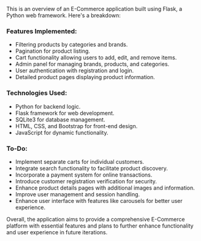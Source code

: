 This is an overview of an E-Commerce application built using Flask, a Python web framework. Here's a breakdown:

### Features Implemented:
- Filtering products by categories and brands.
- Pagination for product listing.
- Cart functionality allowing users to add, edit, and remove items.
- Admin panel for managing brands, products, and categories.
- User authentication with registration and login.
- Detailed product pages displaying product information.

### Technologies Used:
- Python for backend logic.
- Flask framework for web development.
- SQLite3 for database management.
- HTML, CSS, and Bootstrap for front-end design.
- JavaScript for dynamic functionality.

### To-Do:
- Implement separate carts for individual customers.
- Integrate search functionality to facilitate product discovery.
- Incorporate a payment system for online transactions.
- Introduce customer registration verification for security.
- Enhance product details pages with additional images and information.
- Improve user management and session handling.
- Enhance user interface with features like carousels for better user experience.

Overall, the application aims to provide a comprehensive E-Commerce platform with essential features and plans to further enhance functionality and user experience in future iterations.